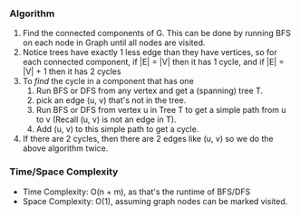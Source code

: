 ### Algorithm

1. Find the connected components of G. This can be done by running BFS on each node in Graph until all nodes are visited.
1. Notice trees have exactly 1 less edge than they have vertices, so for each connected component, if |E| = |V| then it has 1 cycle, and if |E| = |V| + 1 then it has 2 cycles
1. To _find_ the cycle in a component that has one
    1. Run BFS or DFS from any vertex and get a (spanning) tree T.
    1. pick an edge (u, v) that's not in the tree.
    1. Run BFS or DFS from vertex u in Tree T to get a simple path from u to v (Recall (u, v) is not an edge in T).
    1. Add (u, v) to this simple path to get a cycle.
1. If there are 2 cycles, then there are 2 edges like (u, v) so we do the above algorithm twice.

### Time/Space Complexity

- Time Complexity: O(n + m), as that's the runtime of BFS/DFS
- Space Complexity: O(1), assuming graph nodes can be marked visited.
